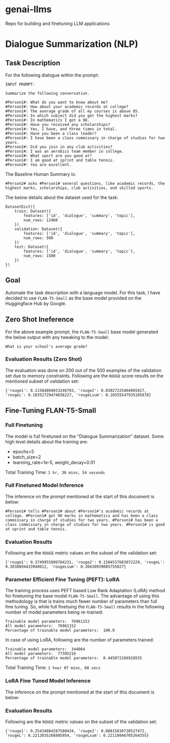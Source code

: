 # genai-llms
Repo for building and finetuning LLM applications

# Dialogue Summarization (NLP)
## Task Description
For the following dialogue within the prompt:
```
INPUT PROMPT:

Summarize the following conversation.

#Person1#: What do you want to know about me?
#Person2#: How about your academic records at college?
#Person1#: The average grade of all my courses is above 85.
#Person2#: In which subject did you get the highest marks?
#Person1#: In mathematics I got a 98.
#Person2#: Have you received any scholarships?
#Person1#: Yes, I have, and three times in total.
#Person2#: Have you been a class leader?
#Person1#: I have been a class commissary in charge of studies for two years.
#Person2#: Did you join in any club activities?
#Person1#: I was an aerobics team member in college.
#Person2#: What sport are you good at?
#Person1#: I am good at sprint and table tennis.
#Person2#: You are excellent.
```
The Baseline Human Summary is:
```
#Person2# asks #Person1# several questions, like academic records, the highest marks, scholarships, club activities, and skilled sports.
```
The below details about the dataset used for the task:
```
DatasetDict({
    train: Dataset({
        features: ['id', 'dialogue', 'summary', 'topic'],
        num_rows: 12460
    })
    validation: Dataset({
        features: ['id', 'dialogue', 'summary', 'topic'],
        num_rows: 500
    })
    test: Dataset({
        features: ['id', 'dialogue', 'summary', 'topic'],
        num_rows: 1500
    })
})
```
## Goal
Automate the task description with a language model. For this task, I have decided to use `FLAN-T5-Small` as the base model provided on the Huggingface Hub by Google.

## Zero Shot Ineference
For the above example prompt, the `FLAN-T5-Small` base model generated the below output with any tweaking to the model:
```
What is your school's average grade?
```

### Evaluation Results (Zero Shot)
The evaluation was done on 200 out of the 500 examples of the validation set due to memory constraints. Following are the `ROUGE` score results on the mentioned subset of validation set:
```
{'rouge1': 0.11584804033246703, 'rouge2': 0.03027225464065817, 'rougeL': 0.10352729474836227, 'rougeLsum': 0.10355547935185878}
```

## Fine-Tuning FLAN-T5-Small
### Full Finetuning
The model is full finetuned on the "Dialogue Summarization" dataset. Some high level details about the training are:
* epochs=5
* batch_size=2
* learning_rate=1e-5, weight_decay=0.01

Total Training Time: `1 hr, 30 mins, 54 seconds`

### Full Finetuned Model Inference
The inference on the prompt mentioned at the start of this document is below:
```
#Person1# tells #Person2# about #Person1#'s academic records at college. #Person1# got 98 marks in mathematics and has been a class commissary in charge of studies for two years. #Person1# has been a class commissary in charge of studies for two years. #Person1# is good at sprint and table tennis.
```

### Evaluation Results
Following are the `ROUGE` metric values on the subset of the validation set:
```
{'rouge1': 0.3749955899784231, 'rouge2': 0.1504537683072229, 'rougeL': 0.3038894433940812, 'rougeLsum': 0.30430939085755027}
```

### Parameter Efficient Fine Tuning (PEFT): LoRA
The training process uses PEFT based Low Rank Adaptation (LoRA) method for finetuning the base model `FLAN-T5-Small`. The advantage of using this methodology is that is trains much fewer number of parameters than full fine tuning.
So, while full finetuing the `FLAN-T5-Small` results in the following number of model parameters being re-trained:
```
Trainable model parameters:  76961152
All model parameters:  76961152
Percentage of trainable model parameters:  100.0
```
In case of using LoRA, following are the number of parameters trained:
```
Trainable model parameters:  344064
All model parameters:  77305216
Percentage of trainable model parameters:  0.445072166928555
```

Total Training Time: `1 hour 07 mins, 08 secs`
### LoRA Fine Tuned Model Inference
The inference on the prompt mentioned at the start of this document is below:



### Evaluation Results
Following are the `ROUGE` metric values on the subset of the validation set:
```
{'rouge1': 0.25434884287580434, 'rouge2': 0.08815030720527472, 'rougeL': 0.2212035268805954, 'rougeLsum': 0.22118046705264355}
```